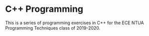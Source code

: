 # C++ Programming 
This is a series of programming exercises in C++ for the ECE NTUA Programming Techniques class of 2019-2020.
